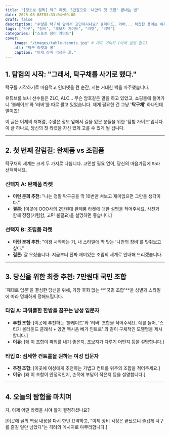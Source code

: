 ```yaml
---
title: "[왕초보 필독] 탁구 라켓, 5만원으로 '나만의 첫 조합' 끝내는 법"
date: 2025-08-08T03:33:04+09:00
draft: false
description: "수많은 탁구채 앞에서 고민하시나요? 블레이드, 러버... 복잡한 용어는 이제 그만! 5만원대 예산으로 당신의 스타일에 딱 맞는 첫 탁구 라켓 조합을 명쾌하게 정해드립니다."
tags: ["탁구", "장비", "초보자 가이드", "라켓", "리뷰"]
categories: ["스포츠 장비 가이드"]
cover:
    image: "/images/table-tennis.jpg" # 대표 이미지 (아래 설명 참고)
    alt: "탁구 라켓과 공"
    caption: "이제 장비 걱정은 끝."
---
```


## 1. 탐험의 시작: "그래서, 탁구채를 사기로 했다."

탁구를 시작하기로 마음먹고 인터넷을 켠 순간, 저는 거대한 벽을 마주했습니다.

유튜브를 보니 선수들은 ZLC, ALC... 무슨 암호같은 말을 하고 있었고, 쇼핑몰에 들어가니 '블레이드'와 '러버'를 따로 팔고 있었습니다. 제게 필요한 건 그냥 **'탁구채'** 하나인데 말이죠!

이 글은 어제의 저처럼, 수많은 정보 앞에서 길을 잃은 분들을 위한 '탐험 가이드'입니다. 이 글 하나로, 당신의 첫 라켓을 자신 있게 고를 수 있게 될 겁니다.

---

## 2. 첫 번째 갈림길: 완제품 vs 조립품

탁구채의 세계는 크게 두 가지로 나뉩니다. 고민할 필요 없이, 당신의 마음가짐에 따라 선택하세요.

### 선택지 A: 완제품 라켓
- **이런 분께 추천:** "나는 정말 탁구공을 딱 10번만 쳐보고 재미없으면 그만둘 생각이다."
- **결론:** [이곳에 OOO사의 2만원대 완제품 라켓에 대한 설명을 적어주세요. 사진과 함께 장점(저렴함, 고민 불필요)을 설명하면 좋습니다.]

### 선택지 B: 조립품 라켓
- **이런 분께 추천:** "이왕 시작하는 거, 내 스타일에 딱 맞는 '나만의 장비'를 맞춰보고 싶다."
- **결론:** 잘 오셨습니다. 지금부터 진짜 재미있는 조립의 세계로 안내해 드리겠습니다.

---

## 3. 당신을 위한 최종 추천: 7만원대 국민 조합

'제대로 입문'을 결심한 당신을 위해, 가장 후회 없는 **'국민 조합'**을 성별과 스타일에 따라 명쾌하게 정해드립니다.

### 타입 A: 파워풀한 한방을 꿈꾸는 남성 입문자
- **추천 조합:** [이곳에 추천하는 '블레이드'와 '러버' 조합을 적어주세요. 예를 들어, '스티가 올라운드 클래식 + 양면 엑시옴 베가 인트로' 와 같이 구체적인 모델명을 제시합니다.]
- **이유:** [왜 이 조합이 파워를 내기 좋은지, 초보자가 다루기 어떤지 등을 설명합니다.]

### 타입 B: 섬세한 컨트롤을 원하는 여성 입문자
- **추천 조합:** [이곳에 여성에게 추천하는 가볍고 컨트롤 위주의 조합을 적어주세요.]
- **이유:** [왜 이 조합이 안정적인지, 손목에 부담이 적은지 등을 설명합니다.]

---

## 4. 오늘의 탐험을 마치며

자, 이제 어떤 라켓을 사야 할지 결정하셨나요? 

[이곳에 글의 핵심 내용을 다시 한번 요약하고, "이제 장비 걱정은 끝났으니 즐겁게 탁구를 즐길 일만 남았다"는 격려의 메시지로 마무리합니다.]
